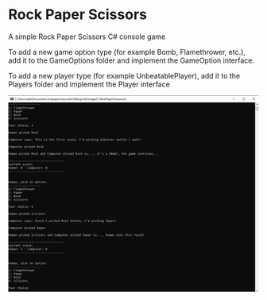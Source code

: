 # Rock Paper Scissors
A simple Rock Paper Scissors C# console game

To add a new game option type (for example Bomb, Flamethrower, etc.), add it to the GameOptions folder and implement the GameOption interface.

To add a new player type (for example UnbeatablePlayer), add it to the Players folder and implement the Player interface

![rps](https://github.com/raulbojalil/rockpaperscissors/blob/master/screenshot.png?raw=true "rps")

